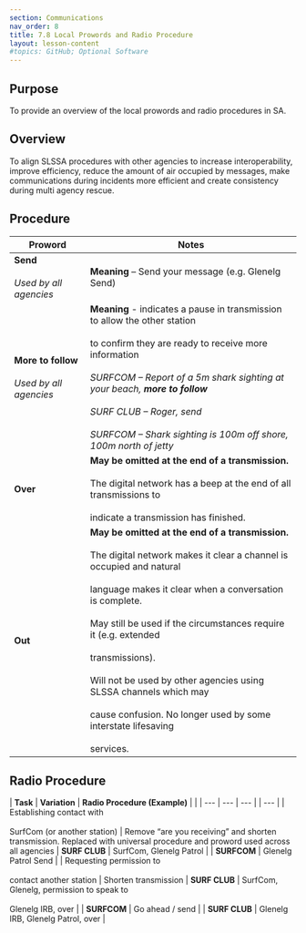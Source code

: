 ```yaml
---
section: Communications
nav_order: 8
title: 7.8 Local Prowords and Radio Procedure
layout: lesson-content
#topics: GitHub; Optional Software
---
```


## Purpose

To provide an overview of the local prowords and radio procedures in SA.

## Overview

To align SLSSA procedures with other agencies to increase interoperability, improve efficiency, reduce the amount of air occupied by messages, make communications during incidents more efficient and create consistency during multi agency rescue.

## Procedure

| **Proword** | **Notes** |
| --- | --- |
| **Send**<br><br>_Used by all agencies_ | **Meaning** – Send your message (e.g. Glenelg Send) |
| **More to follow**<br><br>_Used by all agencies_ | **Meaning** \- indicates a pause in transmission to allow the other station<br><br>to confirm they are ready to receive more information<br><br>_SURFCOM – Report of a 5m shark sighting at your beach,_ **_more to follow_**<br><br>_SURF CLUB – Roger, send_<br><br>_SURFCOM – Shark sighting is 100m off shore, 100m north of jetty_ |
| **Over** | **May be omitted at the end of a transmission.**<br><br>The digital network has a beep at the end of all transmissions to<br><br>indicate a transmission has finished. |
| **Out** | **May be omitted at the end of a transmission.**<br><br>The digital network makes it clear a channel is occupied and natural<br><br>language makes it clear when a conversation is complete.<br><br>May still be used if the circumstances require it (e.g. extended<br><br>transmissions).<br><br>Will not be used by other agencies using SLSSA channels which may<br><br>cause confusion. No longer used by some interstate lifesaving<br><br>services. |

## Radio Procedure

| **Task** | **Variation** | **Radio Procedure (Example)** |     |
| --- | --- | --- |     | --- |
| Establishing contact with<br><br>SurfCom (or another station) | Remove “are you receiving” and shorten transmission. Replaced with universal procedure and proword used across all agencies | **SURF CLUB** | SurfCom, Glenelg Patrol |
| **SURFCOM** | Glenelg Patrol Send |
| Requesting permission to<br><br>contact another station | Shorten transmission | **SURF CLUB** | SurfCom, Glenelg, permission to speak to<br><br>Glenelg IRB, over |
| **SURFCOM** | Go ahead / send |
| **SURF CLUB** | Glenelg IRB, Glenelg Patrol, over |